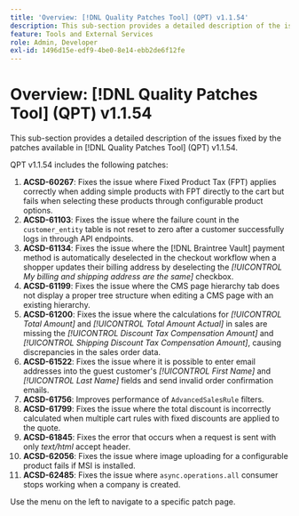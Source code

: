 ```yaml
---
title: 'Overview: [!DNL Quality Patches Tool] (QPT) v1.1.54'
description: This sub-section provides a detailed description of the issues fixed by the patches available in [!DNL Quality Patches Tool] (QPT) v1.1.54.
feature: Tools and External Services
role: Admin, Developer
exl-id: 1496d15e-edf9-4be0-8e14-ebb2de6f12fe
---
```

# Overview: [!DNL Quality Patches Tool] (QPT) v1.1.54

This sub-section provides a detailed description of the issues fixed by the patches available in [!DNL Quality Patches Tool] (QPT) v1.1.54.

QPT v1.1.54 includes the following patches:

1. **ACSD-60267**: Fixes the issue where Fixed Product Tax (FPT) applies correctly when adding simple products with FPT directly to the cart but fails when selecting these products through configurable product options.
1. **ACSD-61103**: Fixes the issue where the failure count in the `customer_entity` table is not reset to zero after a customer successfully logs in through API endpoints.
1. **ACSD-61134**: Fixes the issue where the [!DNL Braintree Vault] payment method is automatically deselected in the checkout workflow when a shopper updates their billing address by deselecting the *[!UICONTROL My billing and shipping address are the same]* checkbox.
1. **ACSD-61199**: Fixes the issue where the CMS page hierarchy tab does not display a proper tree structure when editing a CMS page with an existing hierarchy.
1. **ACSD-61200**: Fixes the issue where the calculations for *[!UICONTROL Total Amount]* and *[!UICONTROL Total Amount Actual]* in sales are missing the *[!UICONTROL Discount Tax Compensation Amount]* and *[!UICONTROL Shipping Discount Tax Compensation Amount]*, causing discrepancies in the sales order data.
1. **ACSD-61522**: Fixes the issue where it is possible to enter email addresses into the guest customer's *[!UICONTROL First Name]* and *[!UICONTROL Last Name]* fields and send invalid order confirmation emails.
1. **ACSD-61756**: Improves performance of `AdvancedSalesRule` filters.
1. **ACSD-61799**: Fixes the issue where the total discount is incorrectly calculated when multiple cart rules with fixed discounts are applied to the quote.
1. **ACSD-61845**: Fixes the error that occurs when a request is sent with only *text/html* accept header.
1. **ACSD-62056**: Fixes the issue where image uploading for a configurable product fails if MSI is installed.
1. **ACSD-62485**: Fixes the issue where `async.operations.all` consumer stops working when a company is created.

Use the menu on the left to navigate to a specific patch page.
